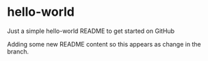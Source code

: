 # hello-world
Just a simple hello-world README to get started on GitHub

Adding some new README content so this appears as change in the branch.
